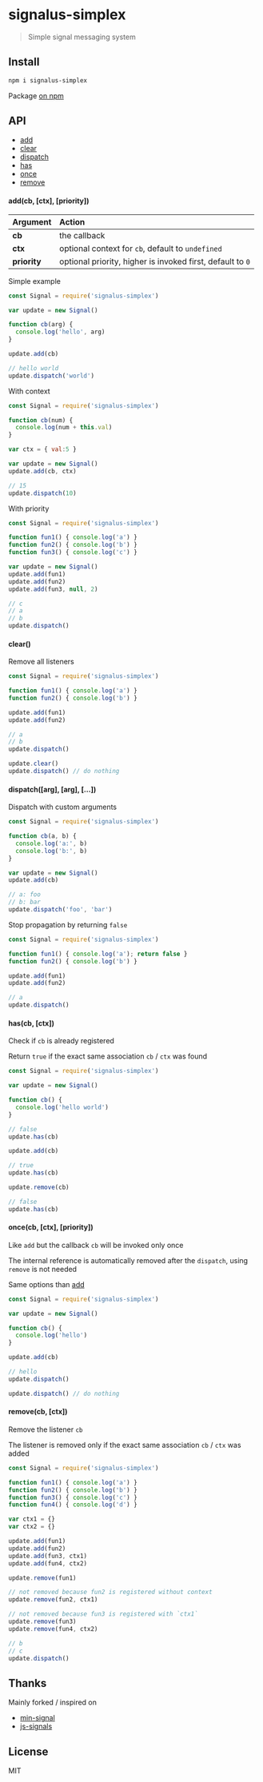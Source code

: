 # signalus-simplex

> Simple signal messaging system

## Install

```bash
npm i signalus-simplex
```

Package [on npm](https://www.npmjs.com/package/signalus-simplex)

## API

* [add](#addcb-ctx-priority)
* [clear](#clear)
* [dispatch](#dispatcharg-arg-)
* [has](#hascb-ctx)
* [once](#oncecb-ctx-priority)
* [remove](#removecb-ctx)

#### add(cb, [ctx], [priority])

| Argument | Action |
| :------ | :------- |
| **cb** | the callback |
| **ctx** | optional context for `cb`, default to `undefined` |
| **priority** | optional priority, higher is invoked first, default to `0` |

Simple example

```js
const Signal = require('signalus-simplex')

var update = new Signal()

function cb(arg) {
  console.log('hello', arg)
}

update.add(cb)

// hello world
update.dispatch('world')
```

With context

```js
const Signal = require('signalus-simplex')

function cb(num) {
  console.log(num + this.val)
}

var ctx = { val:5 }

var update = new Signal()
update.add(cb, ctx)

// 15
update.dispatch(10)
```

With priority

```js
const Signal = require('signalus-simplex')

function fun1() { console.log('a') }
function fun2() { console.log('b') }
function fun3() { console.log('c') }

var update = new Signal()
update.add(fun1)
update.add(fun2)
update.add(fun3, null, 2)

// c
// a
// b
update.dispatch()
```

#### clear()

Remove all listeners

```js
const Signal = require('signalus-simplex')

function fun1() { console.log('a') }
function fun2() { console.log('b') }

update.add(fun1)
update.add(fun2)

// a
// b
update.dispatch()

update.clear()
update.dispatch() // do nothing
```

#### dispatch([arg], [arg], [...])

Dispatch with custom arguments

```js
const Signal = require('signalus-simplex')

function cb(a, b) {
  console.log('a:', b)
  console.log('b:', b)
}

var update = new Signal()
update.add(cb)

// a: foo
// b: bar
update.dispatch('foo', 'bar')
```

Stop propagation by returning `false`

```js
const Signal = require('signalus-simplex')

function fun1() { console.log('a'); return false }
function fun2() { console.log('b') }

update.add(fun1)
update.add(fun2)

// a
update.dispatch()
```

#### has(cb, [ctx])

Check if `cb` is already registered

Return `true` if the exact same association `cb` / `ctx` was found

```js
const Signal = require('signalus-simplex')

var update = new Signal()

function cb() {
  console.log('hello world')
}

// false
update.has(cb)

update.add(cb)

// true
update.has(cb)

update.remove(cb)

// false
update.has(cb)
```

#### once(cb, [ctx], [priority])

Like `add` but the callback `cb` will be invoked only once

The internal reference is automatically removed after the `dispatch`, using `remove` is not needed

Same options than [add](#addcb-ctx-priority)

```js
const Signal = require('signalus-simplex')

var update = new Signal()

function cb() {
  console.log('hello')
}

update.add(cb)

// hello
update.dispatch()

update.dispatch() // do nothing
```

#### remove(cb, [ctx])

Remove the listener `cb`

The listener is removed only if the exact same association `cb` / `ctx` was added

```js
const Signal = require('signalus-simplex')

function fun1() { console.log('a') }
function fun2() { console.log('b') }
function fun3() { console.log('c') }
function fun4() { console.log('d') }

var ctx1 = {}
var ctx2 = {}

update.add(fun1)
update.add(fun2)
update.add(fun3, ctx1)
update.add(fun4, ctx2)

update.remove(fun1)

// not removed because fun2 is registered without context
update.remove(fun2, ctx1)

// not removed because fun3 is registered with `ctx1`
update.remove(fun3)
update.remove(fun4, ctx2)

// b
// c
update.dispatch()
```

## Thanks

Mainly forked / inspired on
- [min-signal](https://github.com/edankwan/min-signal)
- [js-signals](https://github.com/millermedeiros/js-signals)

## License

MIT
